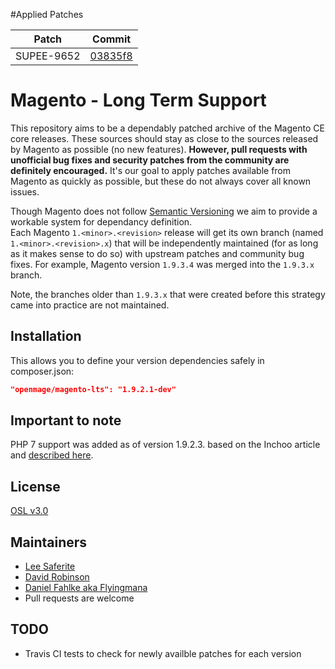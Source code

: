 #Applied Patches

| Patch | Commit |
| ----- | ------ |
| SUPEE-9652 | [03835f8](https://github.com/OpenMage/magento-lts/commit/03835f8) |


# Magento - Long Term Support

This repository aims to be a dependably patched archive of the Magento CE core releases. These sources should stay as close to the sources released by Magento as possible (no new features).  **However, pull requests with unofficial bug fixes and security patches from the community are definitely encouraged.** It's our goal to apply patches available from Magento as quickly as possible, but these do not always cover all known issues.

Though Magento does not follow [Semantic Versioning](http://semver.org/) we aim to provide a workable system for dependancy definition.  
Each Magento `1.<minor>.<revision>` release will get its own branch (named `1.<minor>.<revision>.x`) that will be independently maintained (for as long as it makes sense to do so) with upstream patches and community bug fixes. For example, Magento version `1.9.3.4` was merged into the `1.9.3.x` branch.

Note, the branches older than `1.9.3.x` that were created before this strategy came into practice are not maintained.


## Installation
This allows you to define your version dependencies safely in composer.json:

```json
"openmage/magento-lts": "1.9.2.1-dev"
```

## Important to note
PHP 7 support was added as of version 1.9.2.3. based on the Inchoo article and [described here](https://github.com/OpenMage/magento-lts/pull/62).

## License
[OSL v3.0](http://opensource.org/licenses/OSL-3.0)


## Maintainers
* [Lee Saferite](https://github.com/LeeSaferite)
* [David Robinson](https://github.com/drobinson)
* [Daniel Fahlke aka Flyingmana](https://github.com/Flyingmana)
* Pull requests are welcome


## TODO
* Travis CI tests to check for newly availble patches for each version
